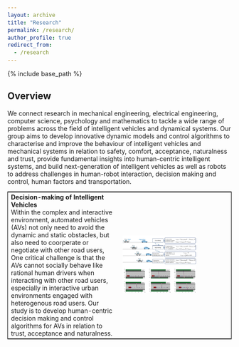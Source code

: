 ```yaml
---
layout: archive
title: "Research"
permalink: /research/
author_profile: true
redirect_from:
  - /research
---
```


{% include base_path %}

## Overview
We connect research in mechanical engineering, electrical engineering, computer science, psychology and mathematics to tackle a wide range of problems across the field of intelligent vehicles and dynamical systems. Our group aims to develop innovative dynamic models and control algorithms to characterise and improve the behaviour of intelligent vehicles and mechanical systems in relation to safety, comfort, acceptance, naturalness and trust, provide fundamental insights into human-centric intelligent systems, and build next-generation of intelligent vehicles as well as robots to address challenges in human-robot interaction, decision making and control, human factors and transportation.

<table style="border: 1px solid black; border-collapse: collapse; width: 100%;">
  <tr>
    <td style="width:50%;">
   <strong> Decision-making  of Intelligent Vehicles </strong><br>
  Within the complex and interactive environment, automated vehicles (AVs) not only need to avoid the dynamic and static obstacles,  but also need to coorperate or negotiate with other road users,  One critical challenge is that the AVs cannot socially behave   like rational human drivers when interacting with other road users, especially in interactive urban environments engaged with  heterogenous road users.  Our study is to develop human-centric decision making and control algorithms for AVs in relation to trust, acceptance and naturalness.
    </td>
    <td style="width:50%;">
      <img src="/images/a1.jpeg" alt="a1" style="width:70%;">
    </td>
  </tr>
</table>


